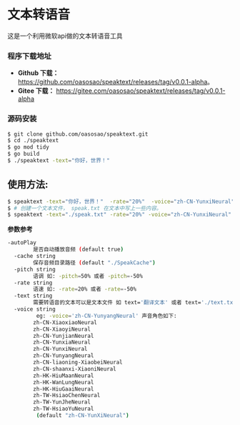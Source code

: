 # 文本转语音 

这是一个利用微软api做的文本转语音工具

### 程序下载地址
- **Github 下载：**
<https://github.com/oasosao/speaktext/releases/tag/v0.0.1-alpha>。
- **Gitee 下载：**  <https://gitee.com/oasosao/speaktext/releases/tag/v0.0.1-alpha>

### 源码安装

```sh
$ git clone github.com/oasosao/speaktext.git
$ cd ./speaktext
$ go mod tidy
$ go build
$ ./speaktext -text="你好，世界！"
```


## 使用方法:

```sh
$ speaktext -text="你好，世界！"  -rate="20%"  -voice="zh-CN-YunxiNeural"
$ # 创建一个文本文件， speak.txt 在文本中写上一些内容。
$ speaktext -text="./speak.txt" -rate="20%" -voice="zh-CN-YunxiNeural"
```

**参数参考**

```sh
-autoPlay
    	是否自动播放音频 (default true)
  -cache string
    	保存音频目录路径 (default "./SpeakCache")
  -pitch string
    	语调 如: -pitch=50% 或者 -pitch=-50%
  -rate string
    	语速 如: -rate=20% 或者 -rate=-50%
  -text string
    	需要转语音的文本可以是文本文件 如 text='翻译文本' 或者 text='./text.txt'
  -voice string
    	 eg: -voice='zh-CN-YunyangNeural' 声音角色如下: 
    	zh-CN-XiaoxiaoNeural
    	zh-CN-XiaoyiNeural
    	zh-CN-YunjianNeural
    	zh-CN-YunxiaNeural
    	zh-CN-YunxiNeural
    	zh-CN-YunyangNeural
    	zh-CN-liaoning-XiaobeiNeural
    	zh-CN-shaanxi-XiaoniNeural
    	zh-HK-HiuMaanNeural
    	zh-HK-WanLungNeural
    	zh-HK-HiuGaaiNeural
    	zh-TW-HsiaoChenNeural
    	zh-TW-YunJheNeural
    	zh-TW-HsiaoYuNeural
    	 (default "zh-CN-YunXiNeural")
```
